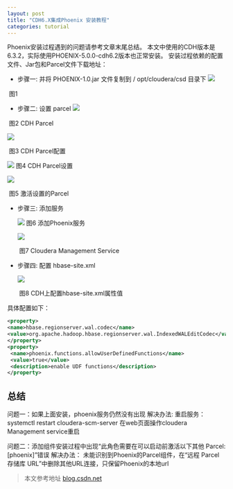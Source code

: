 ```yaml
---
layout: post
title: "CDH6.X集成Phoenix 安装教程"
categories: tutorial
---
```

Phoenix安装过程遇到的问题请参考文章末尾总结。
本文中使用的CDH版本是6.3.2，实际使用PHOENIX-5.0.0-cdh6.2版本也正常安装。
安装过程依赖的配置文件、Jar包和Parcel文件下载地址：

[PHOENIX-5.0.0-cdh6.2]: https://youngqfbr-my.sharepoint.com/:f:/g/personal/a43_officei_xyz/EmoVoRvE6eBLtSKN2mKG0loBh7Av6Zw-cV-O1E26jCitlw?e=zjiCzg



- 步骤一: 并将 PHOENIX-1.0.jar 文件复制到 / opt/cloudera/csd 目录下
![](https://img-blog.csdnimg.cn/20200927163511616.png?x-oss-process=image/watermark,type_ZmFuZ3poZW5naGVpdGk,shadow_10,text_aHR0cHM6Ly9ibG9nLmNzZG4ubmV0L3hpZWppYW53ZWlmZGQ=,size_16,color_FFFFFF,t_70#pic_center)

​																				图1

- 步骤二: 设置 parcel 
![](https://img-blog.csdnimg.cn/20200927162645552.png?x-oss-process=image/watermark,type_ZmFuZ3poZW5naGVpdGk,shadow_10,text_aHR0cHM6Ly9ibG9nLmNzZG4ubmV0L3hpZWppYW53ZWlmZGQ=,size_16,color_FFFFFF,t_70#pic_center)  

​																				图2 CDH Parcel



![](https://img-blog.csdnimg.cn/20200927162724495.png?x-oss-process=image/watermark,type_ZmFuZ3poZW5naGVpdGk,shadow_10,text_aHR0cHM6Ly9ibG9nLmNzZG4ubmV0L3hpZWppYW53ZWlmZGQ=,size_16,color_FFFFFF,t_70#pic_center)

​																				图3 CDH Parcel配置



![](https://img-blog.csdnimg.cn/20200927162736676.png?x-oss-process=image/watermark,type_ZmFuZ3poZW5naGVpdGk,shadow_10,text_aHR0cHM6Ly9ibG9nLmNzZG4ubmV0L3hpZWppYW53ZWlmZGQ=,size_16,color_FFFFFF,t_70#pic_center)  																			图4 CDH Parcel设置



![](https://img-blog.csdnimg.cn/20200927162749993.png?x-oss-process=image/watermark,type_ZmFuZ3poZW5naGVpdGk,shadow_10,text_aHR0cHM6Ly9ibG9nLmNzZG4ubmV0L3hpZWppYW53ZWlmZGQ=,size_16,color_FFFFFF,t_70#pic_center)

​																			图5 激活设置的Parcel

- 步骤三: 添加服务

  
  
  ![](https://img-blog.csdnimg.cn/20200927162937337.jpg?x-oss-process=image/watermark,type_ZmFuZ3poZW5naGVpdGk,shadow_10,text_aHR0cHM6Ly9ibG9nLmNzZG4ubmV0L3hpZWppYW53ZWlmZGQ=,size_16,color_FFFFFF,t_70#pic_center)
    																			图6 添加Phoenix服务
  
  
  
  ![](https://img-blog.csdnimg.cn/20200927162949626.jpg?x-oss-process=image/watermark,type_ZmFuZ3poZW5naGVpdGk,shadow_10,text_aHR0cHM6Ly9ibG9nLmNzZG4ubmV0L3hpZWppYW53ZWlmZGQ=,size_16,color_FFFFFF,t_70#pic_center)
  
  ​																图7 Cloudera Management Service
  
    
  
- 步骤四: 配置 hbase-site.xml 

  ![](https://img-blog.csdnimg.cn/2020092716314541.jpg?x-oss-process=image/watermark,type_ZmFuZ3poZW5naGVpdGk,shadow_10,text_aHR0cHM6Ly9ibG9nLmNzZG4ubmV0L3hpZWppYW53ZWlmZGQ=,size_16,color_FFFFFF,t_70#pic_center)

  ​																图8 CDH上配置hbase-site.xml属性值

具体配置如下：

```xml
<property>
<name>hbase.regionserver.wal.codec</name>
<value>org.apache.hadoop.hbase.regionserver.wal.IndexedWALEditCodec</value>
</property> 
<property>
 <name>phoenix.functions.allowUserDefinedFunctions</name>
 <value>true</value>
 <description>enable UDF functions</description>
</property>
```



## 总结

问题一：如果上面安装，phoenix服务仍然没有出现
解决办法:
重启服务：systemctl restart cloudera-scm-server 
在web页面操作cloudera Management service重启  

问题二：添加组件安装过程中出现“此角色需要在可以启动前激活以下其他 Parcel:[phoenix]”错误
解决办法：
未能识别到Phoenix的Parcel组件，在“远程 Parcel 存储库 URL”中删除其他URL连接，只保留Phoenix的本地url


> 本文参考地址 [blog.csdn.net](https://blog.csdn.net/xiejianweifdd/article/details/108631797)